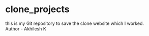 # clone_projects
this is my Git repository to save the clone website which I worked.
<br>
Author - Akhilesh K
